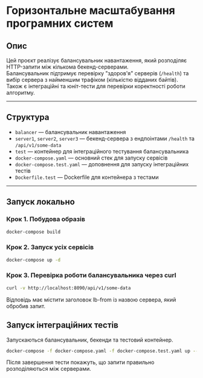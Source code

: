 # Горизонтальне масштабування програмних систем

## Опис

Цей проєкт реалізує балансувальник навантаження, який розподіляє HTTP-запити між кількома бекенд-серверами.  
Балансувальник підтримує перевірку "здоров'я" серверів (`/health`) та вибір сервера з найменшим трафіком (кількістю відданих байтів).  
Також є інтеграційні та юніт-тести для перевірки коректності роботи алгоритму.

---

## Структура

- `balancer` — балансувальник навантаження
- `server1`, `server2`, `server3` — бекенд-сервера з ендпоінтами `/health` та `/api/v1/some-data`
- `test` — контейнер для інтеграційного тестування балансувальника
- `docker-compose.yaml` — основний стек для запуску сервісів
- `docker-compose.test.yaml` — доповнення для запуску інтеграційних тестів
- `Dockerfile.test` — Dockerfile для контейнера з тестами

---

## Запуск локально

### Крок 1. Побудова образів

```bash
docker-compose build
```
### Крок 2. Запуск усіх сервісів

```bash
docker-compose up -d
```
### Крок 3. Перевірка роботи балансувальника через curl

```bash
curl -v http://localhost:8090/api/v1/some-data
```
Відповідь має містити заголовок lb-from із назвою сервера, який обробив запит.

## Запуск інтеграційних тестів

Запускаються балансувальник, бекенди та тестовий контейнер.

```bash
docker-compose -f docker-compose.yaml -f docker-compose.test.yaml up --exit-code-from test
```
Після завершення тести покажуть, що запити правильно розподіляються між серверами.

